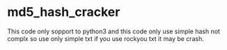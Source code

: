 # md5_hash_cracker
This code only sopport to python3
and this code only use simple hash not complx so use only simple txt 
if you use rockyou txt it may be crash.
